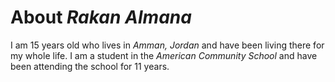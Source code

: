 # About *Rakan Almana*

I am 15 years old who lives in *Amman, Jordan* and have been living there for my whole life. I am a student in the *American Community School* and have been attending the school for 11 years.  
